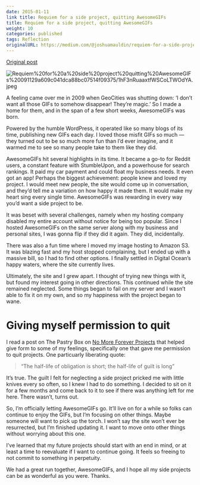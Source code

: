 ```yaml
---
date: 2015-01-11
link title: Requiem for a side project, quitting AwesomeGIFs
title: Requiem for a side project, quitting AwesomeGIFs
weight: 10
categories: published
tags: Reflection
originalURL: https://medium.com/@joshuamauldin/requiem-for-a-side-project-quitting-awesomegifs-fc08a0e879df
---
```


[Original post](https://medium.com/@joshuamauldin/requiem-for-a-side-project-quitting-awesomegifs-fc08a0e879df)

![Requiem%20for%20a%20side%20project%20quitting%20AwesomeGIFs%20091129a609c041dca88bc07514f09375/1hF3nRuaaxtfWSCoLTWOdYA.jpeg](/img/1hF3nRuaaxtfWSCoLTWOdYA.jpeg)

A feeling came over me in 2009 when GeoCities was shutting down: ‘I don’t want all those GIFs to somehow disappear! They’re magic.’ So I made a home for them, and in the span of a few short weeks, AwesomeGIFs was born.

Powered by the humble WordPress, it operated like so many blogs of its time, publishing new GIFs each day. I loved those misfit GIFs so much — they turned out to be so much more fun than I’d ever imagine, and it warmed me to see so many people take to them like they did.

AwesomeGIFs hit several highlights in its time. It became a go-to for Reddit users, a constant feature with StumbleUpon, and a powerhouse for search rankings. It paid my car payment and could float my business needs. It even got an app! Perhaps the biggest achievement: people knew and loved my project. I would meet new people, the site would come up in conversation, and they’d tell me a variation on how happy it made them. It would make my heart sing every single time. AwesomeGIFs was rewarding in every way you’d want a side project to be.

It was beset with several challenges, namely when my hosting company disabled my entire account without notice for being too popular. Since I hosted AwesomeGIFs on the same server along with my business and personal sites, I was gonna flip if they did it again. They did, incidentally.

There was also a fun time where I moved my image hosting to Amazon S3. It was blazing fast and my host stopped complaining, but I ended up with a massive bill, so I had to find other options. I finally settled in Digital Ocean’s happy waters, where the site currently lives.

Ultimately, the site and I grew apart. I thought of trying new things with it, but found my interest going in other directions. This continued while the site remained neglected. Some things began to fail on my server and I wasn’t able to fix it on my own, and so my happiness with the project began to wane.

# Giving myself permission to quit

I read a post on The Pastry Box on [No More Forever Projects](https://the-pastry-box-project.net/diana-kimball/2014-march-5) that helped give form to some of my feelings, specifically one that gave me permission to quit projects. One particuarly liberating quote:

> “The half-life of obligation is short; the half-life of guilt is long”
> 

It’s true. The guilt I felt for neglecting a side project pricked me with little knives every so often, so I knew I had to do something. I decided to sit on it for a few months and come back to it to see if there was anything left for me here. There wasn’t, turns out.

So, I’m officially letting AwesomeGIFs go. It’ll live on for a while so folks can continue to enjoy the GIFs, but I’m focusing on other things. Maybe someone will want to pick up the torch. I won’t say the site won’t ever be resurrected, but I’m finished updating it. I want to move onto other things without worrying about this one.

I’ve learned that my future projects should start with an end in mind, or at least a time to reevaluate if I want to continue going. It feels so freeing to not commit to something in perpetuity.

We had a great run together, AwesomeGIFs, and I hope all my side projects can be as wonderful as you were. Thanks.